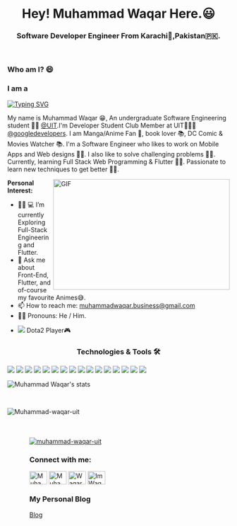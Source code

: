<h1 align="center">Hey! Muhammad Waqar Here.😃</h1>

<h3 align="center">Software Developer Engineer From Karachi🗾,Pakistan🇵🇰.</h3>
<br>

### Who am I? 😄

<h3>I am a</h3>

[![Typing SVG](https://readme-typing-svg.herokuapp.com?font=Poppins&size=32&lines=Fullstack+Web+Developer;Blockchain+Developer)](https://git.io/typing-svg)

My name is Muhammad Waqar 😁, An undergraduate Software Engineering student 🧑‍💻 [@UIT](https://www.uit.edu/).I'm Developer Student Club Member at UIT🙍🏽‍♂️ [@googledevelopers](https://developers.google.com/community/dsc). I am Manga/Anime Fan 💫, book lover 📚, DC Comic & Movies Watcher 📚. I'm a Software Engineer who likes to work on Mobile Apps and Web designs 🧑‍💻. I also like to solve challenging problems 🙅‍♂️. Currently, learning Full Stack Web Programming & Flutter 👨‍🔧. Passionate to learn new techniques to get better 👨‍🏫.

<img align="right" src="https://media.giphy.com/media/26tn33aiTi1jkl6H6/giphy.gif?cid=ecf05e477x5qcinm6rvb2df3dxei18jl5fta4i6r879w7s6f&rid=giphy.gif&ct=g" alt="GIF" width=400 height=250>

**Personal Interest:**

- 👨‍🔧 💻 I’m currently Exploring Full-Stack Engineering and Flutter. 
- 💬 Ask me about Front-End, Flutter, and of-course my favourite Animes😅.
- 📫 How to reach me: muhammadwaqar.business@gmail.com
- 🏳️‍🌈 Pronouns: He / Him.
- <p align="left"> <img src="https://img.shields.io/badge/Steam-000000?style=for-the-badge&logo=steam&logoColor=white"> Dota2 Player🎮</p>




<h3 align="center">Technologies & Tools 🛠</h3>
<div align-item="row">
<img src="https://img.shields.io/badge/Ubuntu-E95420?style=for-the-badge&logo=ubuntu&logoColor=black" />
<img src="https://img.shields.io/badge/HTML5-E34F26?style=for-the-badge&logo=html5&logoColor=black" />
<img src="https://img.shields.io/badge/CSS3-1572B6?style=for-the-badge&logo=css3&logoColor=black" />
<img src="https://img.shields.io/badge/JavaScript-F7DF1E?style=for-the-badge&logo=javascript&logoColor=black" />
<img src="https://img.shields.io/badge/React-20232A?style=for-the-badge&logo=react&logoColor=61DAFB" />
<img src="https://img.shields.io/badge/Git-F05032?style=for-the-badge&logo=git&logoColor=black" />
<img src="https://img.shields.io/badge/Solidity-e6e6e6?style=for-the-badge&logo=solidity&logoColor=black" />
<img src="https://img.shields.io/badge/Ethereum-3C3C3D?style=for-the-badge&logo=Ethereum&logoColor=black">
<img src="https://img.shields.io/badge/Hashnode-2962FF?style=for-the-badge&logo=hashnode&logoColor=black" />
  <img src="https://img.shields.io/badge/Firebase-039BE5?style=for-the-badge&logo=Firebase&logoColor=black" />
   <img src="https://img.shields.io/badge/figma-%23F24E1E.svg?style=for-the-badge&logo=figma&logoColor=black" />
  <img src="https://img.shields.io/badge/node.js-6DA55F?style=for-the-badge&logo=node.js&logoColor=black" />
  <img src="https://img.shields.io/badge/Visual%20Studio%20Code-0078d7.svg?style=for-the-badge&logo=visual-studio-code&logoColor=black" />
  <img src="https://img.shields.io/badge/typescript-%23007ACC.svg?style=for-the-badge&logo=typescript&logoColor=black" />
  <img src="https://img.shields.io/badge/web3.js-F16822?style=for-the-badge&logo=web3.js&logoColor=black"/>
  <img src="https://img.shields.io/badge/git-%23F05033.svg?style=for-the-badge&logo=git&logoColor=black" />
  
</div>

![Muhammad Waqar's stats](https://github-readme-stats.vercel.app/api?username=muhammad-waqar-uit&show_icons=true&theme=light)

</br>

<p><img align="center" src="https://github-readme-streak-stats.herokuapp.com/?user=muhammad-waqar-uit&&theme=light" alt="Muhammad-waqar-uit" /></p>

<div style="margin : 50px 50px 50px 50px">
<p align="left"> <a href="https://github.com/ryo-ma/github-profile-trophy"><img src="https://github-profile-trophy.vercel.app/?username=muhammad-waqar-uit" alt="muhammad-waqar-uit" /></a> </p>
<div>

<h3 align="left">Connect with me:</h3>
<a href="https://twitter.com/MW4Q4R" target="blank"><img align="center" src="https://cdn.jsdelivr.net/npm/simple-icons@3.0.1/icons/twitter.svg" alt="Muhammad_Waqar" height="30" width="40" /></a>
<a href="https://www.linkedin.com/in/muhammadw4qar/" target="blank"><img align="center" src="https://cdn.jsdelivr.net/npm/simple-icons@3.0.1/icons/linkedin.svg" alt="Muhammad Waqar 🇵🇰" height="30" width="40" /></a>
<a href="https://www.facebook.com/muhammad.waqarkhan.796" target="blank"><img align="center" src="https://cdn.jsdelivr.net/npm/simple-icons@3.0.1/icons/facebook.svg" alt="WaqarKhan" height="30" width="40" /></a>
<a href="https://www.instagram.com/imwaqar16/?hl=en" target="blank"><img align="center" src="https://cdn.jsdelivr.net/npm/simple-icons@3.0.1/icons/instagram.svg" alt="ImWaqar16" height="30" width="40" /></a>




<h3>My Personal Blog</h3>
<a href='https://codeminions.hashnode.dev/' >Blog</a>
